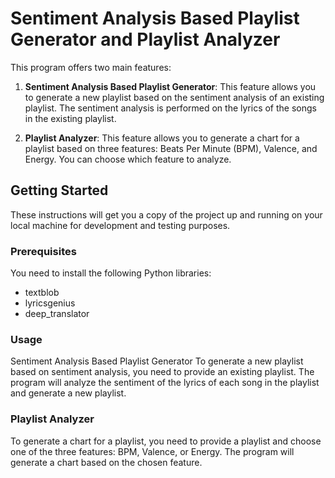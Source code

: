 # Sentiment Analysis Based Playlist Generator and Playlist Analyzer

This program offers two main features:

1. **Sentiment Analysis Based Playlist Generator**: This feature allows you to generate a new playlist based on the sentiment analysis of an existing playlist. The sentiment analysis is performed on the lyrics of the songs in the existing playlist.

2. **Playlist Analyzer**: This feature allows you to generate a chart for a playlist based on three features: Beats Per Minute (BPM), Valence, and Energy. You can choose which feature to analyze.

## Getting Started

These instructions will get you a copy of the project up and running on your local machine for development and testing purposes.

### Prerequisites

You need to install the following Python libraries:

- textblob
- lyricsgenius
- deep_translator

### Usage

Sentiment Analysis Based Playlist Generator
To generate a new playlist based on sentiment analysis, you need to provide an existing playlist. The program will analyze the sentiment of the lyrics of each song in the playlist and generate a new playlist.

### Playlist Analyzer

To generate a chart for a playlist, you need to provide a playlist and choose one of the three features: BPM, Valence, or Energy. The program will generate a chart based on the chosen feature.